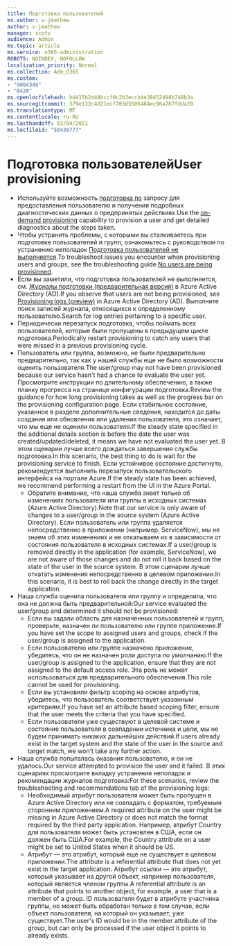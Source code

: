```yaml
---
title: Подготовка пользователей
ms.author: v-jmathew
author: v-jmathew
manager: scotv
audience: Admin
ms.topic: article
ms.service: o365-administration
ROBOTS: NOINDEX, NOFOLLOW
localization_priority: Normal
ms.collection: Adm_O365
ms.custom:
- "9004348"
- "8428"
ms.openlocfilehash: bd415b2d44bccf0c2b3eccb4e38452498b748b3a
ms.sourcegitcommit: 379e132c4d21ecf703d5506484ec96a767fdda39
ms.translationtype: MT
ms.contentlocale: ru-RU
ms.lasthandoff: 03/04/2021
ms.locfileid: "50430777"
---
```

# <a name="user-provisioning"></a><span data-ttu-id="3ef23-102">Подготовка пользователей</span><span class="sxs-lookup"><span data-stu-id="3ef23-102">User provisioning</span></span>

- <span data-ttu-id="3ef23-103">Используйте возможность [подготовка по](https://docs.microsoft.com/azure/active-directory/app-provisioning/provision-on-demand) запросу для предоставления пользователю и получения подробных диагностических данных о предпринятых действиях.</span><span class="sxs-lookup"><span data-stu-id="3ef23-103">Use the [on-demand provisioning](https://docs.microsoft.com/azure/active-directory/app-provisioning/provision-on-demand) capability to provision a user and get detailed diagnostics about the steps taken.</span></span>
- <span data-ttu-id="3ef23-104">Чтобы устранить проблемы, с которыми вы сталкиваетесь при подготовке пользователей и групп, ознакомьтесь с руководством по устранению неполадок [Подготовка пользователей не выполняется](https://docs.microsoft.com/azure/active-directory/app-provisioning/application-provisioning-config-problem-no-users-provisioned).</span><span class="sxs-lookup"><span data-stu-id="3ef23-104">To troubleshoot issues you encounter when provisioning users and groups, see the troubleshooting guide [No users are being provisioned](https://docs.microsoft.com/azure/active-directory/app-provisioning/application-provisioning-config-problem-no-users-provisioned).</span></span>
- <span data-ttu-id="3ef23-105">Если вы заметили, что подготовка пользователей не выполняется, см. [Журналы подготовки (предварительная версия)](https://docs.microsoft.com/azure/active-directory/reports-monitoring/concept-provisioning-logs) в Azure Active Directory (AD).</span><span class="sxs-lookup"><span data-stu-id="3ef23-105">If you observe that users are not being provisioned, see [Provisioning logs (preview)](https://docs.microsoft.com/azure/active-directory/reports-monitoring/concept-provisioning-logs) in Azure Active Directory (AD).</span></span> <span data-ttu-id="3ef23-106">Выполните поиск записей журнала, относящихся к определенному пользователю.</span><span class="sxs-lookup"><span data-stu-id="3ef23-106">Search for log entries pertaining to a specific user.</span></span>
- <span data-ttu-id="3ef23-107">Периодически перезапуск подготовка, чтобы поймать всех пользователей, которые были пропущены в предыдущем цикле подготовка.</span><span class="sxs-lookup"><span data-stu-id="3ef23-107">Periodically restart provisioning to catch any users that were missed in a previous provisioning cycle.</span></span>
- <span data-ttu-id="3ef23-108">Пользователь или группа, возможно, не были предварительно предварительно, так как у нашей службы еще не было возможности оценить пользователя.</span><span class="sxs-lookup"><span data-stu-id="3ef23-108">The user/group may not have been provisioned because our service hasn't had a chance to evaluate the user yet.</span></span> <span data-ttu-id="3ef23-109">Просмотрите инструкции по длительному обеспечению, а также планку прогресса на странице конфигурации подготовка.</span><span class="sxs-lookup"><span data-stu-id="3ef23-109">Review the guidance for how long provisioning takes as well as the progress bar on the provisioning configuration page.</span></span> <span data-ttu-id="3ef23-110">Если стабильное состояние, указанное в разделе дополнительные сведения, находится до даты создания или обновления или удаления пользователя, это означает, что мы еще не оценили пользователя.</span><span class="sxs-lookup"><span data-stu-id="3ef23-110">If the steady state specified in the additional details section is before the date the user was created/updated/deleted, it means we have not evaluated the user yet.</span></span> <span data-ttu-id="3ef23-111">В этом сценарии лучше всего дождаться завершения службы подготовка.</span><span class="sxs-lookup"><span data-stu-id="3ef23-111">In this scenario, the best thing to do is wait for the provisioning service to finish.</span></span> <span data-ttu-id="3ef23-112">Если устойчивое состояние достигнуто, рекомендуется выполнить перезапуск пользовательского интерфейса на портале Azure.</span><span class="sxs-lookup"><span data-stu-id="3ef23-112">If the steady state has been achieved, we recommend performing a restart from the UI in the Azure Portal.</span></span>
  - <span data-ttu-id="3ef23-113">Обратите внимание, что наша служба знает только об изменениях пользователя или группы в исходных системах (Azure Active Directory).</span><span class="sxs-lookup"><span data-stu-id="3ef23-113">Note that our service is only aware of changes to a user/group in the source system (Azure Active Directory).</span></span> <span data-ttu-id="3ef23-114">Если пользователь или группа удаляется непосредственно в приложении (например, ServiceNow), мы не знаем об этих изменениях и не откатываем их в зависимости от состояния пользователя в исходных системах.</span><span class="sxs-lookup"><span data-stu-id="3ef23-114">If a user/group is removed directly in the application (for example, ServiceNow), we are not aware of those changes and do not roll it back based on the state of the user in the source system.</span></span> <span data-ttu-id="3ef23-115">В этом сценарии лучше откатать изменения непосредственно в целевом приложении.</span><span class="sxs-lookup"><span data-stu-id="3ef23-115">In this scenario, it is best to roll back the change directly in the target application.</span></span>
- <span data-ttu-id="3ef23-116">Наша служба оценила пользователя или группу и определила, что она не должна быть предварительной:</span><span class="sxs-lookup"><span data-stu-id="3ef23-116">Our service evaluated the user/group and determined it should not be provisioned:</span></span>
  - <span data-ttu-id="3ef23-117">Если вы задали область для назначенных пользователей и групп, проверьте, назначен ли пользователю или группе приложение.</span><span class="sxs-lookup"><span data-stu-id="3ef23-117">If you have set the scope to assigned users and groups, check if the user/group is assigned to the application.</span></span>
  - <span data-ttu-id="3ef23-118">Если пользователю или группе назначено приложение, убедитесь, что он не назначен роли доступа по умолчанию.</span><span class="sxs-lookup"><span data-stu-id="3ef23-118">If the user/group is assigned to the application, ensure that they are not assigned to the default access role.</span></span> <span data-ttu-id="3ef23-119">Эта роль не может использоваться для предварительного обеспечения.</span><span class="sxs-lookup"><span data-stu-id="3ef23-119">This role cannot be used for provisioning.</span></span>
  - <span data-ttu-id="3ef23-120">Если вы установили фильтр scoping на основе атрибутов, убедитесь, что пользователь соответствует указанным критериям.</span><span class="sxs-lookup"><span data-stu-id="3ef23-120">If you have set an attribute based scoping filter, ensure that the user meets the criteria that you have specified.</span></span>
  - <span data-ttu-id="3ef23-121">Если пользователи уже существуют в целевой системе и состояние пользователя в совпадении источника и цели, мы не будем принимать никаких дальнейших действий.</span><span class="sxs-lookup"><span data-stu-id="3ef23-121">If users already exist in the target system and the state of the user in the source and target match, we won't take any further action.</span></span>
- <span data-ttu-id="3ef23-122">Наша служба попыталась оказания пользователю, и он не удалось.</span><span class="sxs-lookup"><span data-stu-id="3ef23-122">Our service attempted to provision the user and it failed.</span></span> <span data-ttu-id="3ef23-123">В этих сценариях просмотрите вкладку устранения неполадок и рекомендации журналов подготовка:</span><span class="sxs-lookup"><span data-stu-id="3ef23-123">For these scenarios, review the troubleshooting and recommendations tab of the provisioning logs:</span></span>
  - <span data-ttu-id="3ef23-124">Необходимый атрибут пользователя может быть пропущен в Azure Active Directory или не совпадать с форматом, требуемым сторонним приложением.</span><span class="sxs-lookup"><span data-stu-id="3ef23-124">A required attribute on the user might be missing in Azure Active Directory or does not match the format required by the third party application.</span></span> <span data-ttu-id="3ef23-125">Например, атрибут Country для пользователя может быть установлен в США, если он должен быть США.</span><span class="sxs-lookup"><span data-stu-id="3ef23-125">For example, the Country attribute on a user might be set to United States when it should be US.</span></span>
  - <span data-ttu-id="3ef23-126">Атрибут — это атрибут, который еще не существует в целевом приложении.</span><span class="sxs-lookup"><span data-stu-id="3ef23-126">The attribute is a referential attribute that does not yet exist in the target application.</span></span> <span data-ttu-id="3ef23-127">Атрибут ссылки — это атрибут, который указывает на другой объект, например пользователя, который является членом группы.</span><span class="sxs-lookup"><span data-stu-id="3ef23-127">A referential attribute is an attribute that points to another object, for example, a user that is a member of a group.</span></span> <span data-ttu-id="3ef23-128">ID пользователя будет в атрибуте участника группы, но может быть обработан только в том случае, если объект пользователя, на который он указывает, уже существует.</span><span class="sxs-lookup"><span data-stu-id="3ef23-128">The user's ID would be in the member attribute of the group, but can only be processed if the user object it points to already exists.</span></span>
